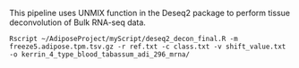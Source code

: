 This pipeline uses UNMIX function in the Deseq2 package to perform tissue deconvolution of Bulk RNA-seq data. 

`Rscript ~/AdiposeProject/myScript/deseq2_decon_final.R -m freeze5.adipose.tpm.tsv.gz -r ref.txt -c class.txt -v shift_value.txt -o kerrin_4_type_blood_tabassum_adi_296_mrna/`

